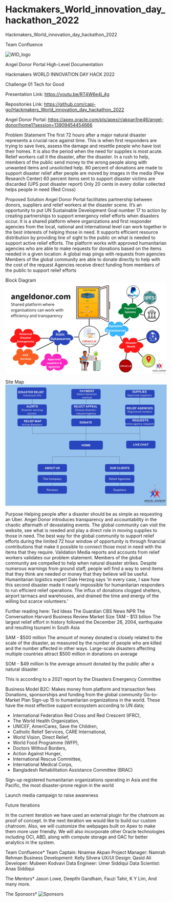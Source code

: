 # Hackmakers_World_innovation_day_hackathon_2022
Hackmakers_World_innovation_day_hackathon_2022

Team Confluence



![WID_logo](https://user-images.githubusercontent.com/19424104/166404479-675f2680-7c40-4c16-a482-ca37d0f6af5e.png)




Angel Donor  Portal High-Level Documentation



Hackmakers
WORLD INNOVATION DAY HACK 2022



Challenge 01
Tech for Good


Presentation Link:  https://youtu.be/RT4W6e4i_4g

Repositories Link:  https://github.com/capi-go/Hackmakers_World_innovation_day_hackathon_2022

Angel Donor Portal: https://apex.oracle.com/pls/apex/r/akpan1ne46/angel-donor/home1?session=13909454454666

Problem Statement
The first 72 hours after a major natural disaster represents a crucial race against time. This is when first responders are trying to save lives, assess the damage and resettle people who have lost their homes. It is also the period when the need for supplies is most acute. Relief workers call it the disaster, after the disaster. In a rush to help, members of the public send money to the wrong people along with unwanted items and unsolicited help.
80 percent of donations are made to support disaster relief after people are moved by images in the media (Pew Research Center)
60 percent items sent to support disaster victims are discarded (UPS post disaster report)
Only 20 cents in every dollar collected helps people in need (Red Cross)

Proposed Solution
Angel Donor Portal facilitates partnership between donors, suppliers and relief workers at the disaster scene. It’s an opportunity to put UN Sustainable Development Goal number 17 to action by creating partnerships to support emergency relief efforts when disasters occur.
It is a shared platform where organizations and first responder agencies from the local, national and international level can work together in the best interests of helping those in need. 
It supports efficient resource distribution by providing line of sight to the public on what is needed to support active relief efforts. The platform works with approved humanitarian agencies who are able to make requests for donations based on the items needed in a given location:
A global map pings with requests from agencies
Members of the global community are able to donate directly to help with the cost of the request
Agencies receive direct funding from members of the public to support relief efforts

Block Diagram
![](images/9e913987ad74414c88a314b29ef1e1f5-0001.jpg)

Site Map
![](images/d8f447a2858247c080e46edeaf009c38-0001.jpg)

Purpose
Helping people after a disaster should be as simple as requesting an Uber. 
Angel Donor introduces transparency and accountability in the chaotic aftermath of devastating events. The global community can visit the website, see what is needed and play a direct role in moving supplies to those in need.
The best way for the global community to support relief efforts during the limited 72 hour window of opportunity is through financial contributions that make it possible to connect those most in need with the items that they require. 
Validation
Media reports and accounts from relief workers validates our problem statement. Members of the global community are compelled to help when natural disaster strikes. Despite numerous warnings from ground staff, people will find a way to send items that they think are needed or money that they believe will be useful. Humanitarian logistics expert Dale Herzog says ‘in every case, I saw how this second disaster made it nearly impossible for humanitarian responders to run efficient relief operations. The influx of donations clogged shelters, airport tarmacs and warehouses, and drained the time and energy of the willing but scarce volunteers.’

Further reading here:
Ted Ideas
The Guardian
CBS News
NPR
The Conversation
Harvard Business Review
Market Size
TAM -  $13 billion
The largest relief effort in history followed the December 26, 2004, earthquake and resulting tsunami in South Asia

SAM - $500 million
The amount of money donated is closely related to the scale of the disaster, as measured by the number of people who are killed and the number affected in other ways. Large-scale disasters affecting multiple countries attract $500 million in donations on average 

SOM - $49 million
Is the average amount donated by the public after a natural disaster

This is according to a 2021 report by the Disasters Emergency Committee


Business Model
B2C: 
Makes money from platform and transaction fees 
Donations, sponsorships and funding from the global community
Go-to-Market Plan
Sign-up 15 to humanitarian organizations in the world. These have the most effective support ecosystem according to UN data; 
- International Federation Red Cross and Red Crescent (IFRC), 
- The World Health Organization, 
- UNICEF, AmeriCares, Save the Children, 
- Catholic Relief Services, CARE International, 
- World Vision, Direct Relief, 
- World Food Programme (WFP), 
- Doctors Without Borders, 
- Action Against Hunger, 
- International Rescue Committee, 
- International Medical Corps, 
- Bangladesh Rehabilitation Assistance Committee (BRAC)

Sign-up registered humanitarian organizations operating in Asia and the Pacific, the most disaster-prone region in the world

Launch media campaign to raise awareness


Future Iterations

In the current iteration we have used an external plugin for the chatroom as proof of concept. In the next iteration we would like to build our custom chatroom. 
Also, we will customize the webpages built on Apex to make them more user friendly. 
We will also incorporate other Oracle technologies including OCI, ABD, along with compute storage and OAC for better analytics in the system.

Team Confluence*
Team Captain: Nnamse Akpan 
Project Manager: Namrah Rehman
Business Development: Kelly Silvera
UX/UI Design: Qasid Ali
Developer: Mubeen Kodvavi
Data Engineer: Umer Siddiqui
Data Scientist: Anas Siddiqui

The Mentors*
Jason Lowe,
Deepthi Gandham,
Fauzi Tahir, 
K Y Lim,
And many more.


The Sponsors*
![Sponsors](https://user-images.githubusercontent.com/19424104/166404761-41cc9ef6-1042-4955-8963-f8b862ca9850.PNG)

